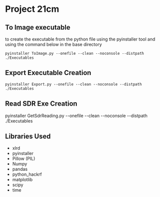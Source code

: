 # Project 21cm 

## To Image executable 
to create the executable from the python file using the pyinstaller tool and using the command below in the base directory

```
pyinstaller ToImage.py --onefile --clean --noconsole --distpath ./Executables
```

## Export Executable Creation
```
pyinstaller Export.py --onefile --clean --noconsole --distpath ./Executables
```
## Read SDR Exe Creation
pyinstaller GetSdrReading.py --onefile --clean --noconsole --distpath ./Executables


## Libraries Used 
- xlrd
- pyinstaller
- Pillow (PIL)
- Numpy
- pandas
- python_hackrf
- matplotlib
- scipy
- time